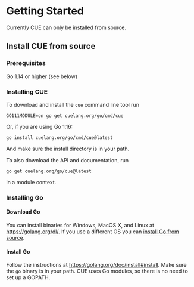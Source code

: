 # Getting Started

Currently CUE can only be installed from source.

## Install CUE from source

### Prerequisites

Go 1.14 or higher (see below)

### Installing CUE

<!-- Keep the following in sync with cmd/cue/cmd/testdata/script/install*.txt -->

To download and install the `cue` command line tool run

```
GO111MODULE=on go get cuelang.org/go/cmd/cue
```

Or, if you are using Go 1.16:

```
go install cuelang.org/go/cmd/cue@latest
```

And make sure the install directory is in your path.

To also download the API and documentation, run

```
go get cuelang.org/go/cue@latest
```

in a module context.


### Installing Go

#### Download Go

You can install binaries for Windows, MacOS X, and Linux at https://golang.org/dl/. If you use a different OS you can
[install Go from source](https://golang.org/doc/install/source).

#### Install Go

Follow the instructions at https://golang.org/doc/install#install.
Make sure the `go` binary is in your path.
CUE uses Go modules, so there is no need to set up a GOPATH.
